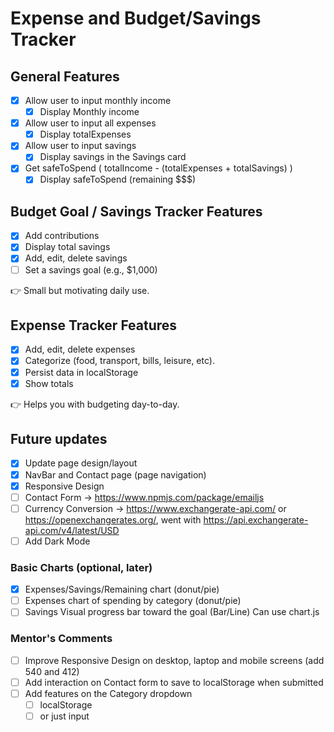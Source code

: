 # Expense and Budget/Savings Tracker

## General Features
- [x] Allow user to input monthly income
    - [x] Display Monthly income
- [x] Allow user to input all expenses
    - [x] Display totalExpenses
- [x]  Allow user to input savings
    - [x] Display savings in the Savings card
- [x] Get safeToSpend ( totalIncome - (totalExpenses + totalSavings) )
    - [x] Display safeToSpend (remaining $$$)

## Budget Goal / Savings Tracker Features
- [x] Add contributions
- [x] Display total savings
- [x] Add, edit, delete savings
- [ ] Set a savings goal (e.g., $1,000)

👉 Small but motivating daily use.

## Expense Tracker Features
- [x] Add, edit, delete expenses
- [x] Categorize (food, transport, bills, leisure, etc).
- [x] Persist data in localStorage
- [x] Show totals

👉 Helps you with budgeting day-to-day.

## Future updates
- [x] Update page design/layout
- [x] NavBar and Contact page (page navigation)
- [x] Responsive Design
- [ ] Contact Form -> https://www.npmjs.com/package/emailjs
- [ ] Currency Conversion -> https://www.exchangerate-api.com/ or https://openexchangerates.org/, went with https://api.exchangerate-api.com/v4/latest/USD
- [ ] Add Dark Mode
### Basic Charts (optional, later)
- [x] Expenses/Savings/Remaining chart (donut/pie)
- [ ] Expenses chart of spending by category (donut/pie)
- [ ] Savings Visual progress bar toward the goal (Bar/Line)
Can use chart.js

### Mentor's Comments
- [ ] Improve Responsive Design on desktop, laptop and mobile screens (add 540 and 412)
- [ ] Add interaction on Contact form to save to localStorage when submitted
- [ ] Add features on the Category dropdown
    - [ ] localStorage
    - [ ] or just input